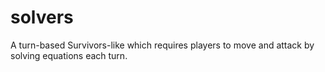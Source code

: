 # solvers
A turn-based Survivors-like which requires players to move and attack by solving equations each turn.
